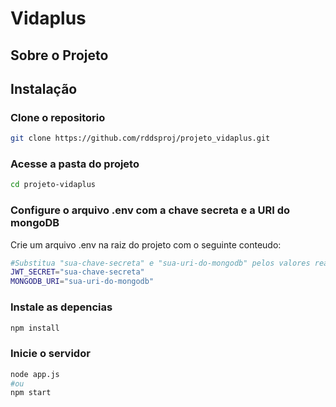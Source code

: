 # Vidaplus

## Sobre o Projeto

## Instalação

### Clone o repositorio
```bash
git clone https://github.com/rddsproj/projeto_vidaplus.git
```
### Acesse a pasta do projeto
```bash
cd projeto-vidaplus
```
### Configure o arquivo .env com a chave secreta e a URI do mongoDB
Crie um arquivo .env na raiz do projeto com o seguinte conteudo:
```bash
#Substitua "sua-chave-secreta" e "sua-uri-do-mongodb" pelos valores reais.
JWT_SECRET="sua-chave-secreta" 
MONGODB_URI="sua-uri-do-mongodb"
```
### Instale as depencias
```bash
npm install
```
### Inicie o servidor
```bash
node app.js
#ou
npm start
```
